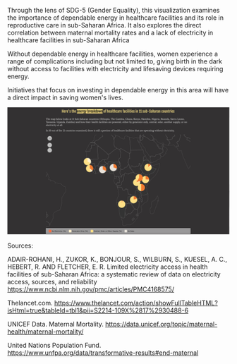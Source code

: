 Through the lens of SDG-5 (Gender Equality), this visualization examines the importance of dependable energy in healthcare facilities and its role in reproductive care in sub-Saharan Africa. It also explores the direct correlation between maternal mortality rates and a lack of electricity in healthcare facilities in sub-Saharan Africa

Without dependable energy in healthcare facilities, women experience a range of complications including but not limited to, giving birth in the dark without access to facilities with electricity and lifesaving devices requiring energy.

Initiatives that focus on investing in dependable energy in this area will have a direct impact in saving women's lives.

![PreviewViz](preview.png)

Sources:

ADAIR-ROHANI, H., ZUKOR, K., BONJOUR, S., WILBURN, S., KUESEL, A. C.,
HEBERT, R. AND FLETCHER, E. R. Limited electricity access in health
facilities of sub-Saharan Africa: a systematic review of data on
electricity access, sources, and reliability https://www.ncbi.nlm.nih.gov/pmc/articles/PMC4168575/

Thelancet.com. https://www.thelancet.com/action/showFullTableHTML?isHtml=true&tableId=tbl1&pii=S2214-109X%2817%2930488-6

UNICEF Data. Maternal Mortality. https://data.unicef.org/topic/maternal-health/maternal-mortality/

United Nations Population Fund. https://www.unfpa.org/data/transformative-results#end-maternal
